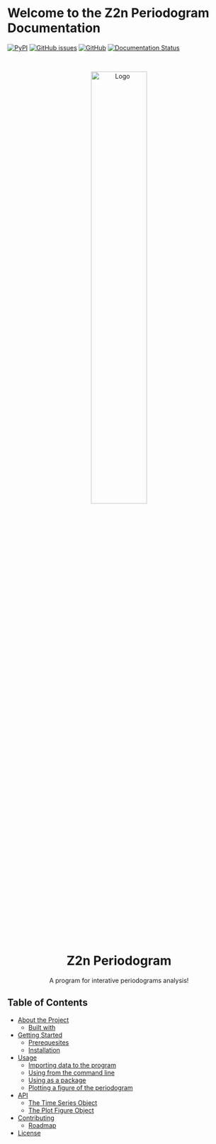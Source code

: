 # Welcome to the Z2n Periodogram Documentation

[![PyPI](https://img.shields.io/pypi/v/z2n-periodogram)](https://pypi.org/project/z2n-periodogram/)
[![GitHub issues](https://img.shields.io/github/issues/yohanalexander/z2n-periodogram)](https://github.com/yohanalexander/z2n-periodogram/issues)
[![GitHub](https://img.shields.io/github/license/yohanalexander/z2n-periodogram)](https://github.com/YohanAlexander/z2n-periodogram/blob/master/LICENSE)
[![Documentation Status](https://readthedocs.org/projects/z2n-periodogram/badge/?version=latest)](https://z2n-periodogram.readthedocs.io/en/latest/?badge=latest)

<br>
<p align="center">
  <a href="https://github.com/yohanalexander/z2n-periodogram">
    <img src="https://user-images.githubusercontent.com/39287022/80550543-cb789b00-8996-11ea-90af-fe2936fb703e.png" alt="Logo" width="50%" height="50%">
  </a>

  <h1 align="center">Z2n Periodogram</h1>

  <p align="center">
    A program for interative periodograms analysis!

## Table of Contents

* [About the Project](/about)
    * [Built with](/about/#built-with)
* [Getting Started](/install)
    * [Prerequesites](/install/#prerequesites)
    * [Installation](/install/#installation)
* [Usage](/usage)
    * [Importing data to the program](/input)
    * [Using from the command line](/usage)
    * [Using as a package](/package)
    * [Plotting a figure of the periodogram](/plotting)
* [API](/api)
    * [The Time Series Object](/series)
    * [The Plot Figure Object](/plot)
* [Contributing](/contribute)
    * [Roadmap](/contribute#roadmap)
* [License](/copyright)

